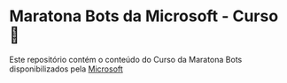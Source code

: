 # Maratona Bots da Microsoft - Curso  :space_invader:

Este repositório contém o conteúdo do Curso da Maratona Bots disponibilizados pela [Microsoft](https://ticapacitacion.com/curso/botspt) 